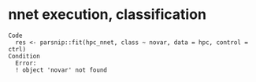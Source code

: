 # nnet execution, classification

    Code
      res <- parsnip::fit(hpc_nnet, class ~ novar, data = hpc, control = ctrl)
    Condition
      Error:
      ! object 'novar' not found

